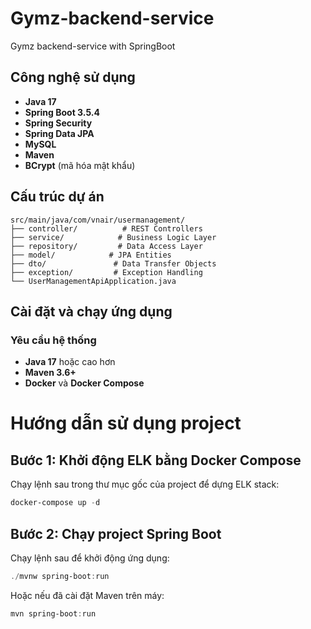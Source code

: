 # Gymz-backend-service
Gymz backend-service with SpringBoot

## Công nghệ sử dụng

- **Java 17**
- **Spring Boot 3.5.4**
- **Spring Security**
- **Spring Data JPA**
- **MySQL**
- **Maven**
- **BCrypt** (mã hóa mật khẩu)

## Cấu trúc dự án

```
src/main/java/com/vnair/usermanagement/
├── controller/          # REST Controllers
├── service/            # Business Logic Layer
├── repository/         # Data Access Layer
├── model/            # JPA Entities
├── dto/               # Data Transfer Objects
├── exception/         # Exception Handling
└── UserManagementApiApplication.java
```

## Cài đặt và chạy ứng dụng

### Yêu cầu hệ thống

- **Java 17** hoặc cao hơn
- **Maven 3.6+**
- **Docker** và **Docker Compose**

# Hướng dẫn sử dụng project

## Bước 1: Khởi động ELK bằng Docker Compose

Chạy lệnh sau trong thư mục gốc của project để dựng ELK stack:

```powershell
docker-compose up -d
```

## Bước 2: Chạy project Spring Boot

Chạy lệnh sau để khởi động ứng dụng:

```powershell
./mvnw spring-boot:run
```

Hoặc nếu đã cài đặt Maven trên máy:

```powershell
mvn spring-boot:run
```


